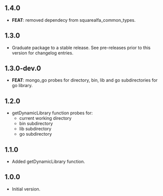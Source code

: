 ## 1.4.0

 - **FEAT**: removed dependecy from squarealfa_common_types.

## 1.3.0

 - Graduate package to a stable release. See pre-releases prior to this version for changelog entries.

## 1.3.0-dev.0

 - **FEAT**: mongo_go probes for <cwd> directory, bin, lib and go subdirectories for go library.

## 1.2.0

- getDynamicLibrary function probes for:
    - current working directory
    - bin subdirectory
    - lib subdirectory
    - go subdirectory

## 1.1.0

- Added getDynamicLibrary function.

## 1.0.0

- Initial version.
